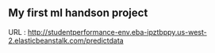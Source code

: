 ## My first ml handson project
URL : http://studentperformance-env.eba-ipztbppy.us-west-2.elasticbeanstalk.com/predictdata
